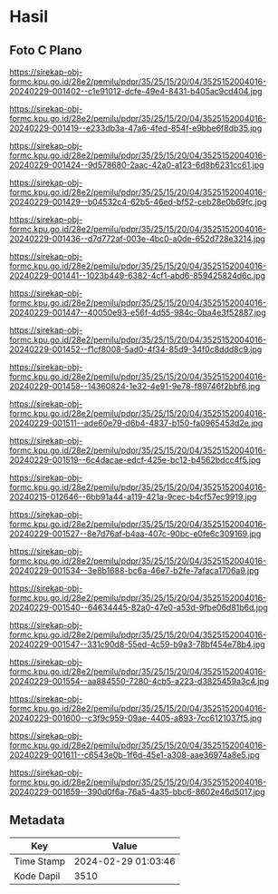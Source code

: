 # Hasil

## Foto C Plano

https://sirekap-obj-formc.kpu.go.id/28e2/pemilu/pdpr/35/25/15/20/04/3525152004016-20240229-001402--c1e91012-dcfe-49e4-8431-b405ac9cd404.jpg

https://sirekap-obj-formc.kpu.go.id/28e2/pemilu/pdpr/35/25/15/20/04/3525152004016-20240229-001419--e233db3a-47a6-4fed-854f-e9bbe6f8db35.jpg

https://sirekap-obj-formc.kpu.go.id/28e2/pemilu/pdpr/35/25/15/20/04/3525152004016-20240229-001424--9d578680-2aac-42a0-a123-6d8b6231cc61.jpg

https://sirekap-obj-formc.kpu.go.id/28e2/pemilu/pdpr/35/25/15/20/04/3525152004016-20240229-001429--b04532c4-62b5-46ed-bf52-ceb28e0b69fc.jpg

https://sirekap-obj-formc.kpu.go.id/28e2/pemilu/pdpr/35/25/15/20/04/3525152004016-20240229-001436--d7d772af-003e-4bc0-a0de-652d728e3214.jpg

https://sirekap-obj-formc.kpu.go.id/28e2/pemilu/pdpr/35/25/15/20/04/3525152004016-20240229-001441--1023b449-6382-4cf1-abd6-859425824d6c.jpg

https://sirekap-obj-formc.kpu.go.id/28e2/pemilu/pdpr/35/25/15/20/04/3525152004016-20240229-001447--40050e93-e56f-4d55-984c-0ba4e3f52887.jpg

https://sirekap-obj-formc.kpu.go.id/28e2/pemilu/pdpr/35/25/15/20/04/3525152004016-20240229-001452--f1cf8008-5ad0-4f34-85d9-34f0c8ddd8c9.jpg

https://sirekap-obj-formc.kpu.go.id/28e2/pemilu/pdpr/35/25/15/20/04/3525152004016-20240229-001458--14360824-1e32-4e91-9e78-f89746f2bbf6.jpg

https://sirekap-obj-formc.kpu.go.id/28e2/pemilu/pdpr/35/25/15/20/04/3525152004016-20240229-001511--ade60e79-d6b4-4837-b150-fa0965453d2e.jpg

https://sirekap-obj-formc.kpu.go.id/28e2/pemilu/pdpr/35/25/15/20/04/3525152004016-20240229-001519--6c4dacae-edcf-425e-bc12-b4562bdcc4f5.jpg

https://sirekap-obj-formc.kpu.go.id/28e2/pemilu/pdpr/35/25/15/20/04/3525152004016-20240215-012646--6bb91a44-a119-421a-9cec-b4cf57ec9919.jpg

https://sirekap-obj-formc.kpu.go.id/28e2/pemilu/pdpr/35/25/15/20/04/3525152004016-20240229-001527--8e7d76af-b4aa-407c-90bc-e0fe6c309169.jpg

https://sirekap-obj-formc.kpu.go.id/28e2/pemilu/pdpr/35/25/15/20/04/3525152004016-20240229-001534--3e8b1688-bc6a-46e7-b2fe-7afaca1706a9.jpg

https://sirekap-obj-formc.kpu.go.id/28e2/pemilu/pdpr/35/25/15/20/04/3525152004016-20240229-001540--64634445-82a0-47e0-a53d-9fbe06d81b6d.jpg

https://sirekap-obj-formc.kpu.go.id/28e2/pemilu/pdpr/35/25/15/20/04/3525152004016-20240229-001547--331c90d8-55ed-4c59-b9a3-78bf454e78b4.jpg

https://sirekap-obj-formc.kpu.go.id/28e2/pemilu/pdpr/35/25/15/20/04/3525152004016-20240229-001554--aa884550-7280-4cb5-a223-d3825459a3c4.jpg

https://sirekap-obj-formc.kpu.go.id/28e2/pemilu/pdpr/35/25/15/20/04/3525152004016-20240229-001600--c3f9c959-09ae-4405-a893-7cc6121037f5.jpg

https://sirekap-obj-formc.kpu.go.id/28e2/pemilu/pdpr/35/25/15/20/04/3525152004016-20240229-001611--c6543e0b-1f6d-45e1-a308-aae36974a8e5.jpg

https://sirekap-obj-formc.kpu.go.id/28e2/pemilu/pdpr/35/25/15/20/04/3525152004016-20240229-001659--390d0f6a-76a5-4a35-bbc6-8602e46d5017.jpg


## Metadata

| Key        | Value               |
| ---------- | ------------------- |
| Time Stamp | 2024-02-29 01:03:46 |
| Kode Dapil | 3510                |



